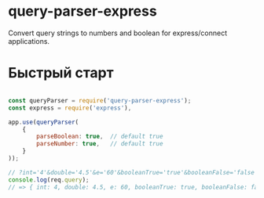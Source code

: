 # query-parser-express

Convert query strings to numbers and boolean for express/connect applications.

# Быстрый старт

```javascript

const queryParser = require('query-parser-express');
const express = require('express'),

app.use(queryParser(
    {
        parseBoolean: true,  // default true
        parseNumber: true,   // default true
    }
));

// ?int='4'&double='4.5'&e='60'&booleanTrue='true'&booleanFalse='false'&object[int]='4'
console.log(req.query);
// => { int: 4, double: 4.5, e: 60, booleanTrue: true, booleanFalse: false, object: { int:4 } }

```

